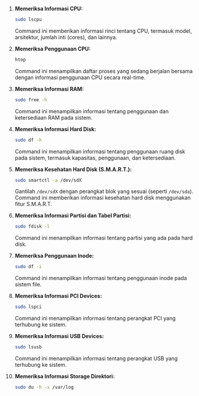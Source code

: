 
1. **Memeriksa Informasi CPU:**

   ```bash
   sudo lscpu
   ```

   Command ini memberikan informasi rinci tentang CPU, termasuk model, arsitektur, jumlah inti (cores), dan lainnya.

2. **Memeriksa Penggunaan CPU:**

   ```bash
   htop
   ```

   Command ini menampilkan daftar proses yang sedang berjalan bersama dengan informasi penggunaan CPU secara real-time.

3. **Memeriksa Informasi RAM:**

   ```bash
   sudo free -h
   ```

   Command ini menampilkan informasi tentang penggunaan dan ketersediaan RAM pada sistem.

4. **Memeriksa Informasi Hard Disk:**

   ```bash
   sudo df -h
   ```

   Command ini menampilkan informasi tentang penggunaan ruang disk pada sistem, termasuk kapasitas, penggunaan, dan ketersediaan.

5. **Memeriksa Kesehatan Hard Disk (S.M.A.R.T.):**

   ```bash
   sudo smartctl -a /dev/sdX
   ```

   Gantilah `/dev/sdX` dengan perangkat blok yang sesuai (seperti `/dev/sda`). Command ini memberikan informasi kesehatan hard disk menggunakan fitur S.M.A.R.T.

6. **Memeriksa Informasi Partisi dan Tabel Partisi:**

   ```bash
   sudo fdisk -l
   ```

   Command ini menampilkan informasi tentang partisi yang ada pada hard disk.

7. **Memeriksa Penggunaan Inode:**

   ```bash
   sudo df -i
   ```

   Command ini menampilkan informasi tentang penggunaan inode pada sistem file.

8. **Memeriksa Informasi PCI Devices:**

   ```bash
   sudo lspci
   ```

   Command ini menampilkan informasi tentang perangkat PCI yang terhubung ke sistem.

9. **Memeriksa Informasi USB Devices:**

   ```bash
   sudo lsusb
   ```

   Command ini menampilkan informasi tentang perangkat USB yang terhubung ke sistem.
10. **Memeriksa Informasi Storage Direktori:**
    
    ```bash
    sudo du -h -s /var/log
    ```
